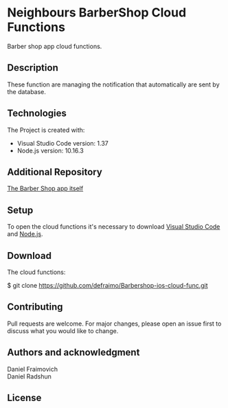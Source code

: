 # Neighbours BarberShop Cloud Functions

Barber shop app cloud functions.

## Description

These function are managing the notification that automatically are sent by the database.

## Technologies
The Project is created with:
* Visual Studio Code version: 1.37
* Node.js version: 10.16.3

## Additional Repository
[The Barber Shop app itself](https://github.com/radshun/barber-shop)

## Setup
To open the cloud functions it's necessary to download [Visual Studio Code](https://code.visualstudio.com/) and [Node.js](https://nodejs.org/en/).

## Download
The cloud functions:

$ git clone https://github.com/defraimo/Barbershop-ios-cloud-func.git


## Contributing
Pull requests are welcome. For major changes, please open an issue first to discuss what you would like to change.

## Authors and acknowledgment
Daniel Fraimovich\
Daniel Radshun

## License

